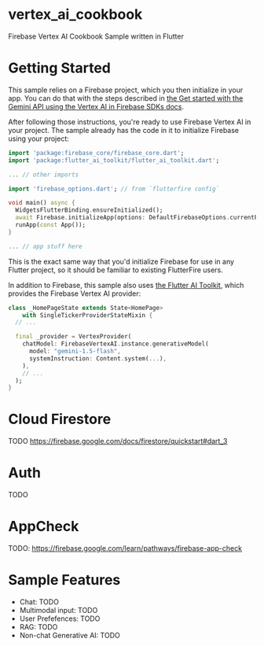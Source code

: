 # vertex_ai_cookbook

Firebase Vertex AI Cookbook Sample written in Flutter

# Getting Started

This sample relies on a Firebase project, which you then initialize in your app. You can do that with the steps described in [the Get started with the Gemini API using the Vertex AI in Firebase SDKs docs](https://firebase.google.com/docs/vertex-ai/get-started?platform=flutter).

After following those instructions, you're ready to use Firebase Vertex AI in your project. The sample already has the code in it to  initialize Firebase using your project:

```dart
import 'package:firebase_core/firebase_core.dart';
import 'package:flutter_ai_toolkit/flutter_ai_toolkit.dart';

... // other imports

import 'firebase_options.dart'; // from `flutterfire config`

void main() async {
  WidgetsFlutterBinding.ensureInitialized();
  await Firebase.initializeApp(options: DefaultFirebaseOptions.currentPlatform);
  runApp(const App());
}

... // app stuff here
```

This is the exact same way that you'd initialize Firebase for use in any Flutter project, so it should be familiar to existing FlutterFire users.

In addition to Firebase, this sample also uses [the Flutter AI Toolkit](https://github.com/csells/flutter_ai_toolkit), which provides the Firebase Vertex AI provider:

```dart
class _HomePageState extends State<HomePage>
    with SingleTickerProviderStateMixin {
  // ...

  final _provider = VertexProvider(
    chatModel: FirebaseVertexAI.instance.generativeModel(
      model: "gemini-1.5-flash",
      systemInstruction: Content.system(...),
    ),
    // ...
  );
}
```
# Cloud Firestore
TODO
https://firebase.google.com/docs/firestore/quickstart#dart_3

# Auth
TODO

# AppCheck
TODO: https://firebase.google.com/learn/pathways/firebase-app-check

# Sample Features
- Chat: TODO
- Multimodal input: TODO
- User Prefefences: TODO
- RAG: TODO
- Non-chat Generative AI: TODO
